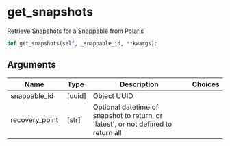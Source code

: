 # get_snapshots

Retrieve Snapshots for a Snappable from Polaris

```py
def get_snapshots(self, _snappable_id, **kwargs):
```

## Arguments

| Name        | Type | Description                                                                 | Choices |
|-------------|------|-----------------------------------------------------------------------------|---------|
| snappable_id  | [uuid] | Object UUID |  |
| recovery_point  | [str] | Optional datetime of snapshot to return, or 'latest', or not defined to return all |  |





